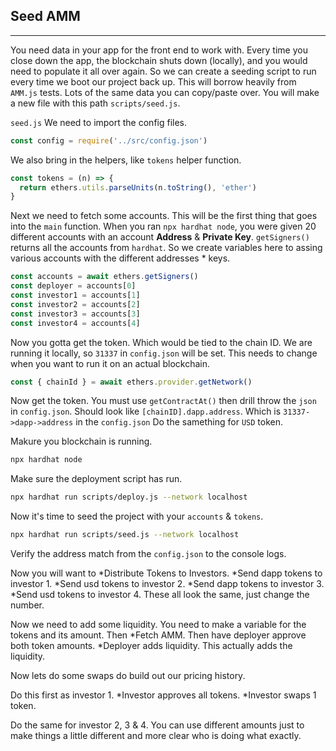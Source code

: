 ## Seed AMM

---

You need data in your app for the front end to work with. Every time you close down the app, the blockchain shuts down (locally), and you would need to populate it all over again.
So we can create a seeding script to run every time we boot our project back up.
This will borrow heavily from `AMM.js` tests. Lots of the same data you can copy/paste over.
You will make a new file with this path `scripts/seed.js`.

`seed.js`
We need to import the config files.

```js
const config = require('../src/config.json')
```

We also bring in the helpers, like `tokens` helper function.

```js
const tokens = (n) => {
  return ethers.utils.parseUnits(n.toString(), 'ether')
}
```

Next we need to fetch some accounts. This will be the first thing that goes into the `main` function.
When you ran `npx hardhat node`, you were given 20 different accounts with an account **Address** & **Private Key**.
`getSigners()` returns all the accounts from `hardhat`.
So we create variables here to assing various accounts with the different addresses \* keys.

```js
const accounts = await ethers.getSigners()
const deployer = accounts[0]
const investor1 = accounts[1]
const investor2 = accounts[2]
const investor3 = accounts[3]
const investor4 = accounts[4]
```

Now you gotta get the token. Which would be tied to the chain ID.
We are running it locally, so `31337` in `config.json` will be set. This needs to change when you want to run it on an actual blockchain.

```js
const { chainId } = await ethers.provider.getNetwork()
```

Now get the token. You must use `getContractAt()` then drill throw the `json` in `config.json`.
Should look like `[chainID].dapp.address`.
Which is `31337->dapp->address` in the `config.json`
Do the samething for `USD` token.

Makure you blockchain is running.

```bash
npx hardhat node
```

Make sure the deployment script has run.

```bash
npx hardhat run scripts/deploy.js --network localhost
```

Now it's time to seed the project with your `accounts` & `tokens`.

```bash
npx hardhat run scripts/seed.js --network localhost
```

Verify the address match from the `config.json` to the console logs.

Now you will want to
\*Distribute Tokens to Investors.
\*Send dapp tokens to investor 1.
\*Send usd tokens to investor 2.
\*Send dapp tokens to investor 3.
\*Send usd tokens to investor 4.
These all look the same, just change the number.

Now we need to add some liquidity.
You need to make a variable for the tokens and its amount. Then
\*Fetch AMM.
Then have deployer approve both token amounts.
\*Deployer adds liquidity.
This actually adds the liquidity.

Now lets do some swaps do build out our pricing history.

Do this first as investor 1.
\*Investor approves all tokens.
\*Investor swaps 1 token.

Do the same for investor 2, 3 & 4.
You can use different amounts just to make things a little different and more clear who is doing what exactly.
